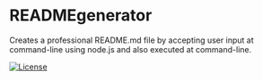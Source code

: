 # READMEgenerator
Creates a professional README.md file by accepting user input at command-line using node.js and also executed at command-line.

[![License](https://img.shields.io/badge/License-Apache_2.0-blue.svg)](https://opensource.org/licenses/Apache-2.0)
